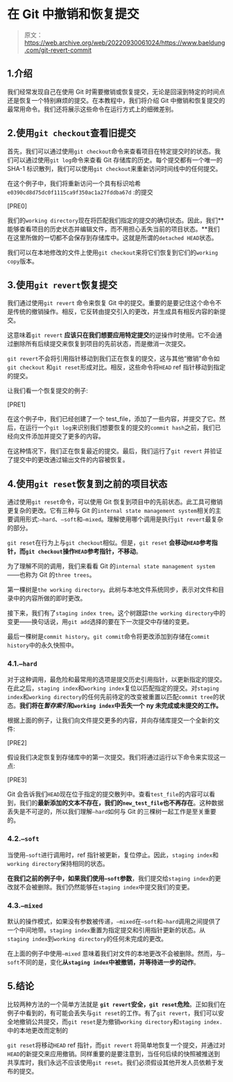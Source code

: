 # 在 Git 中撤销和恢复提交

> 原文：<https://web.archive.org/web/20220930061024/https://www.baeldung.com/git-revert-commit>

## 1.介绍

我们经常发现自己在使用 Git 时需要撤销或恢复提交，无论是回滚到特定的时间点还是恢复一个特别麻烦的提交。在本教程中，我们将介绍 Git 中撤销和恢复提交的最常用命令。我们还将展示这些命令在运行方式上的细微差别。

## 2.使用`git checkout`查看旧提交

首先，我们可以通过使用`git checkout`命令来查看项目在特定提交时的状态。我们可以通过使用`git log`命令来查看 Git 存储库的历史。每个提交都有一个唯一的 SHA-1 标识散列，我们可以使用`git checkout`来重新访问时间线中的任何提交。

在这个例子中，我们将重新访问一个具有标识哈希`e0390cd8d75dc0f1115ca9f350ac1a27fddba67d` :的提交

[PRE0]

我们的`working directory`现在将匹配我们指定的提交的确切状态。因此，我们**能够查看项目的历史状态并编辑文件，而不用担心丢失当前的项目状态。**我们在这里所做的一切都不会保存到存储库中。这就是所谓的`detached HEAD`状态。

我们可以在本地修改的文件上使用`git checkout`来将它们恢复到它们的`working copy`版本。

## 3.使用`git revert`恢复提交

我们通过使用`git revert` 命令来恢复 Git 中的提交。重要的是要记住这个命令不是传统的撤销操作。相反，它反转由提交引入的更改，并生成具有相反内容的新提交。

这意味着`git revert` **应该只在我们想要应用特定提交**的逆操作时使用。它不会通过删除所有后续提交来恢复到项目的先前状态，而是撤消一次提交。

`git revert`不会将引用指针移动到我们正在恢复的提交，这与其他“撤销”命令如`git checkout` 和`git reset`形成对比。相反，这些命令将`HEAD` ref 指针移动到指定的提交。

让我们看一个恢复提交的例子:

[PRE1]

在这个例子中，我们已经创建了一个 test_file，添加了一些内容，并提交了它。然后，在运行一个`git log`来识别我们想要恢复的提交的`commit hash`之前，我们已经向文件添加并提交了更多的内容。

在这种情况下，我们正在恢复最近的提交。最后，我们运行了`git revert` 并验证了提交中的更改通过输出文件的内容被恢复。

## 4.使用`git reset`恢复到之前的项目状态

通过使用`git reset`命令，可以使用 Git 恢复到项目中的先前状态。此工具可撤销更复杂的更改。它有三种与 Git 的`internal state management system`相关的主要调用形式:`–hard`、`–soft`和`–mixed`。理解使用哪个调用是执行`git revert`最复杂的部分。

`git reset`在行为上与`git checkout`相似。但是，`git reset` **会移动`HEAD`参考指针，而`git checkout`操作`HEAD`参考指针，不移动**。

为了理解不同的调用，我们来看看 Git 的`internal state management system`——也称为 Git 的`three trees`。

第一棵树是`the working directory`。此树与本地文件系统同步，表示对文件和目录中的内容所做的即时更改。

接下来，我们有了`staging index tree`。这个树跟踪`the working directory`中的变更——换句话说，用`git add`选择的要在下一次提交中存储的变更。

最后一棵树是`commit history`。`git commit`命令将更改添加到存储在`commit history`中的永久快照中。

### 4.1.`–hard`

对于这种调用，最危险和最常用的选项是提交历史引用指针，以更新指定的提交。在此之后，`staging index`和`working index`复位以匹配指定的提交。对`staging index`和`working directory`的任何先前待定的改变被重置以匹配`commit tree`的状态。**我们将在*暂存索引*和`working index`中丢失一个** **ny 未完成或未提交的工作。**

根据上面的例子，让我们向文件提交更多的内容，并向存储库提交一个全新的文件:

[PRE2]

假设我们决定恢复到存储库中的第一次提交。我们将通过运行以下命令来实现这一点:

[PRE3]

Git 会告诉我们`HEAD`现在位于指定的提交散列中。查看`test_file`的内容可以看到，我们的**最新添加的文本不存在，我们的`new_test_file`也不再存在**。这种数据丢失是不可逆的，所以我们理解`–hard`如何与 Git 的三棵树一起工作是至关重要的。

### 4.2.`–soft`

当使用`–soft`进行调用时，ref 指针被更新，复位停止。因此，`staging index`和`working directory`保持相同的状态。

**在我们之前的例子中，如果我们使用`–soft`参数**，我们提交给`staging index`的更改就不会被删除。我们仍然能够在`staging index`中提交我们的变更。

### 4.3.`–mixed`

默认的操作模式，如果没有参数被传递，`–mixed`在`–soft`和`–hard`调用之间提供了一个中间地带。`staging index`重置为指定提交和引用指针更新的状态。从`staging index`到`working directory`的任何未完成的更改。

在上面的例子中使用`–mixed` 意味着我们对文件的本地更改不会被删除。然而，与`–soft`不同的是，变化**从`staging index`中被撤销，并等待进一步的动作**。

## 5.结论

比较两种方法的一个简单方法就是 **`git revert`安全，`git reset`危险**。正如我们在例子中看到的，有可能会丢失与`git reset`的工作。有了`git revert`，我们可以安全地撤销公共提交，而`git reset`是为撤销`working directory`和`staging index.`中的本地更改而定制的

`git reset`将移动`HEAD` ref 指针，而`git revert` 将简单地恢复一个提交，并通过对`HEAD`的新提交来应用撤销。同样重要的是要注意到，当任何后续的快照被推送到共享库时，我们永远不应该使用`git reset`。我们必须假设其他开发人员依赖于发布的提交。